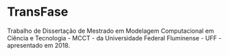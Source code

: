 # TransFase
Trabalho de Dissertação de Mestrado em Modelagem Computacional em Ciência e Tecnologia - MCCT - da Universidade Federal Fluminense - UFF - apresentado em 2018.
